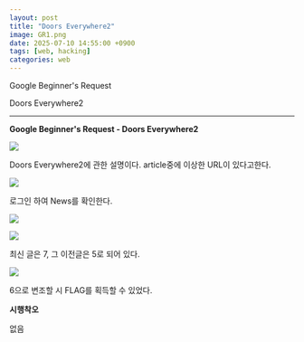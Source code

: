 ```yaml
---
layout: post
title: "Doors Everywhere2"
image: GR1.png
date: 2025-07-10 14:55:00 +0900
tags: [web, hacking]
categories: web
---
```


Google Beginner's Request

Doors Everywhere2

***

**Google Beginner's Request - Doors Everywhere2**

![]({{site.baseurl}}/images/GoogleRequest/DoorsEverywhere2/0.png)

Doors Everywhere2에 관한 설명이다.
article중에 이상한 URL이 있다고한다.


![]({{site.baseurl}}/images/GoogleRequest/DoorsEverywhere2/1.png)

로그인 하여 News를 확인한다.

![]({{site.baseurl}}/images/GoogleRequest/DoorsEverywhere2/2.png)

![]({{site.baseurl}}/images/GoogleRequest/DoorsEverywhere2/3.png)

최신 글은 7, 그 이전글은 5로 되어 있다.

![]({{site.baseurl}}/images/GoogleRequest/DoorsEverywhere2/4.png)

6으로 변조할 시 FLAG를 획득할 수 있었다.


**시행착오**

없음